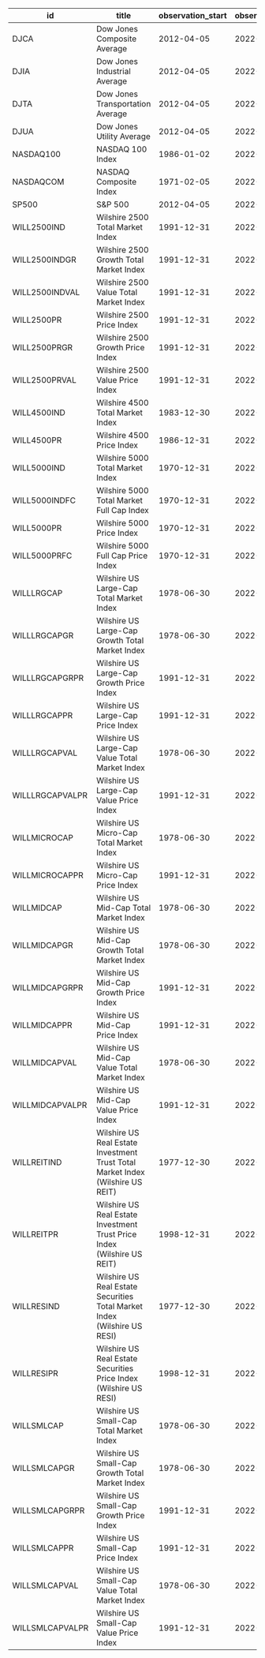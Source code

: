 | id              | title                                                                          | observation_start   | observation_end   |
|-----------------|--------------------------------------------------------------------------------|---------------------|-------------------|
| DJCA            | Dow Jones Composite Average                                                    | 2012-04-05          | 2022-04-04        |
| DJIA            | Dow Jones Industrial Average                                                   | 2012-04-05          | 2022-04-04        |
| DJTA            | Dow Jones Transportation Average                                               | 2012-04-05          | 2022-04-04        |
| DJUA            | Dow Jones Utility Average                                                      | 2012-04-05          | 2022-04-04        |
| NASDAQ100       | NASDAQ 100 Index                                                               | 1986-01-02          | 2022-04-04        |
| NASDAQCOM       | NASDAQ Composite Index                                                         | 1971-02-05          | 2022-04-04        |
| SP500           | S&P 500                                                                        | 2012-04-05          | 2022-04-04        |
| WILL2500IND     | Wilshire 2500 Total Market Index                                               | 1991-12-31          | 2022-03-02        |
| WILL2500INDGR   | Wilshire 2500 Growth Total Market Index                                        | 1991-12-31          | 2022-03-02        |
| WILL2500INDVAL  | Wilshire 2500 Value Total Market Index                                         | 1991-12-31          | 2022-03-02        |
| WILL2500PR      | Wilshire 2500 Price Index                                                      | 1991-12-31          | 2022-03-02        |
| WILL2500PRGR    | Wilshire 2500 Growth Price Index                                               | 1991-12-31          | 2022-03-02        |
| WILL2500PRVAL   | Wilshire 2500 Value Price Index                                                | 1991-12-31          | 2022-03-02        |
| WILL4500IND     | Wilshire 4500 Total Market Index                                               | 1983-12-30          | 2022-03-02        |
| WILL4500PR      | Wilshire 4500 Price Index                                                      | 1986-12-31          | 2022-03-02        |
| WILL5000IND     | Wilshire 5000 Total Market Index                                               | 1970-12-31          | 2022-03-02        |
| WILL5000INDFC   | Wilshire 5000 Total Market Full Cap Index                                      | 1970-12-31          | 2022-03-02        |
| WILL5000PR      | Wilshire 5000 Price Index                                                      | 1970-12-31          | 2022-03-02        |
| WILL5000PRFC    | Wilshire 5000 Full Cap Price Index                                             | 1970-12-31          | 2022-03-02        |
| WILLLRGCAP      | Wilshire US Large-Cap Total Market Index                                       | 1978-06-30          | 2022-03-02        |
| WILLLRGCAPGR    | Wilshire US Large-Cap Growth Total Market Index                                | 1978-06-30          | 2022-03-02        |
| WILLLRGCAPGRPR  | Wilshire US Large-Cap Growth Price Index                                       | 1991-12-31          | 2022-03-02        |
| WILLLRGCAPPR    | Wilshire US Large-Cap Price Index                                              | 1991-12-31          | 2022-03-02        |
| WILLLRGCAPVAL   | Wilshire US Large-Cap Value Total Market Index                                 | 1978-06-30          | 2022-03-02        |
| WILLLRGCAPVALPR | Wilshire US Large-Cap Value Price Index                                        | 1991-12-31          | 2022-03-02        |
| WILLMICROCAP    | Wilshire US Micro-Cap Total Market Index                                       | 1978-06-30          | 2022-03-02        |
| WILLMICROCAPPR  | Wilshire US Micro-Cap Price Index                                              | 1991-12-31          | 2022-03-02        |
| WILLMIDCAP      | Wilshire US Mid-Cap Total Market Index                                         | 1978-06-30          | 2022-03-02        |
| WILLMIDCAPGR    | Wilshire US Mid-Cap Growth Total Market Index                                  | 1978-06-30          | 2022-03-02        |
| WILLMIDCAPGRPR  | Wilshire US Mid-Cap Growth Price Index                                         | 1991-12-31          | 2022-03-02        |
| WILLMIDCAPPR    | Wilshire US Mid-Cap Price Index                                                | 1991-12-31          | 2022-03-02        |
| WILLMIDCAPVAL   | Wilshire US Mid-Cap Value Total Market Index                                   | 1978-06-30          | 2022-03-02        |
| WILLMIDCAPVALPR | Wilshire US Mid-Cap Value Price Index                                          | 1991-12-31          | 2022-03-02        |
| WILLREITIND     | Wilshire US Real Estate Investment Trust Total Market Index (Wilshire US REIT) | 1977-12-30          | 2022-03-02        |
| WILLREITPR      | Wilshire US Real Estate Investment Trust Price Index (Wilshire US REIT)        | 1998-12-31          | 2022-03-02        |
| WILLRESIND      | Wilshire US Real Estate Securities Total Market Index (Wilshire US RESI)       | 1977-12-30          | 2022-03-02        |
| WILLRESIPR      | Wilshire US Real Estate Securities Price Index (Wilshire US RESI)              | 1998-12-31          | 2022-03-02        |
| WILLSMLCAP      | Wilshire US Small-Cap Total Market Index                                       | 1978-06-30          | 2022-03-02        |
| WILLSMLCAPGR    | Wilshire US Small-Cap Growth Total Market Index                                | 1978-06-30          | 2022-03-02        |
| WILLSMLCAPGRPR  | Wilshire US Small-Cap Growth Price Index                                       | 1991-12-31          | 2022-03-02        |
| WILLSMLCAPPR    | Wilshire US Small-Cap Price Index                                              | 1991-12-31          | 2022-03-02        |
| WILLSMLCAPVAL   | Wilshire US Small-Cap Value Total Market Index                                 | 1978-06-30          | 2022-03-02        |
| WILLSMLCAPVALPR | Wilshire US Small-Cap Value Price Index                                        | 1991-12-31          | 2022-03-02        |